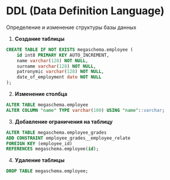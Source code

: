 # DDL (Data Definition Language) 

Определение и изменение структуры базы данных

1. **Создание таблицы**
```SQL
CREATE TABLE IF NOT EXISTS megaschema.employee (
    id int8 PRIMARY KEY AUTO_INCREMENT,
    name varchar(128) NOT NULL,
    surname varchar(128) NOT NULL,
    patronymic varchar(128) NOT NULL,
    date_of_employment date NOT NULL
);
```

2. **Изменение столбца**
```SQL
ALTER TABLE megaschema.employee
ALTER COLUMN "name" TYPE varchar(100) USING "name"::varchar;
```


3. **Добавление ограничения на таблицу**
```SQL
ALTER TABLE megaschema.employee_grades 
ADD CONSTRAINT employee_grades__employee_relate 
FOREIGN KEY (employee_id)
REFERENCES megaschema.employee(id);
```

4. **Удаление таблицы**
```SQL
DROP TABLE megaschema.employee;
```
